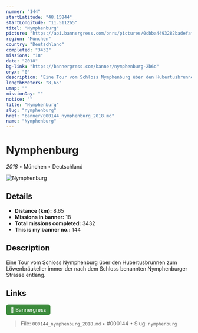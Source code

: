 ```yaml
---
nummer: "144"
startLatitude: "48.15844"
startLongitude: "11.511265"
titel: "Nymphenburg"
picture: "https://api.bannergress.com/bnrs/pictures/0cbba4493282badefafab15466afc9ab"
region: "München"
country: "Deutschland"
completed: "3432"
missions: "18"
date: "2018"
bg-link: "https://bannergress.com/banner/nymphenburg-2b6d"
onyx: "0"
description: "Eine Tour vom Schloss Nymphenburg über den Hubertusbrunnen zum Löwenbräukeller immer der nach dem Schloss benannten Nymphenburger Strasse entlang."
lengthKMeters: "8,65"
umap: ""
missionDay: ""
notice: ""
title: "Nymphenburg"
slug: "nymphenburg"
href: "banner/000144_nymphenburg_2018.md"
name: "Nymphenburg"
---
```

# Nymphenburg

*2018* • München • Deutschland

![Nymphenburg](https://api.bannergress.com/bnrs/pictures/0cbba4493282badefafab15466afc9ab)



## Details
- **Distance (km):** 8.65
- **Missions in banner:** 18
- **Total missions completed:** 3432
- **This is my banner no.:** 144



## Description
Eine Tour vom Schloss Nymphenburg über den Hubertusbrunnen zum Löwenbräukeller immer der nach dem Schloss benannten Nymphenburger Strasse entlang.



## Links
<a href="https://bannergress.com/banner/nymphenburg-2b6d" target="_blank" style="display:inline-block;margin-right:8px;padding:6px 12px;background:#3c8b3c;color:#fff;text-decoration:none;border-radius:6px;">🔗 Bannergress</a>



> File: `000144_nymphenburg_2018.md`
> • #000144
> • Slug: `nymphenburg`

